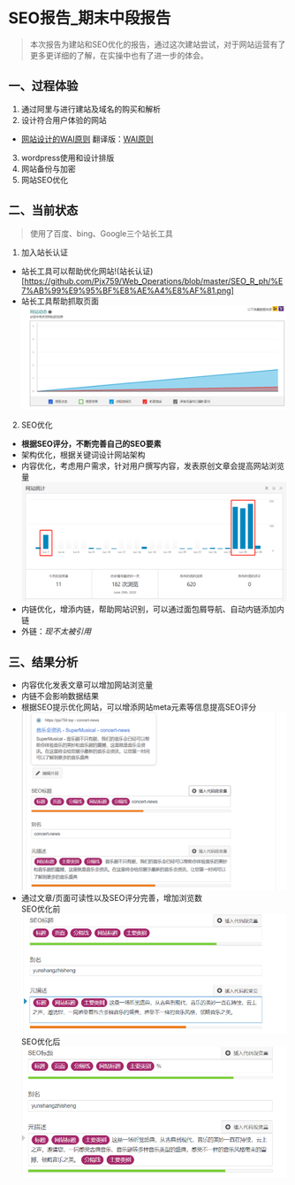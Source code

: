 # SEO报告_期末中段报告
> 本次报告为建站和SEO优化的报告，通过这次建站尝试，对于网站运营有了更多更详细的了解，在实操中也有了进一步的体会。
## 一、过程体验
1. 通过阿里与进行建站及域名的购买和解析
2. 设计符合用户体验的网站
  * [网站设计的WAI原则](https://www.w3.org/WAI/tips/writing/) 翻译版：[WAI原则](https://github.com/Pjx759/Web_Operations/blob/master/README.md)
3. wordpress使用和设计排版
4. 网站备份与加密
5. 网站SEO优化
## 二、当前状态
> 使用了百度、bing、Google三个站长工具
1. 加入站长认证
  * 站长工具可以帮助优化网站!(站长认证)[https://github.com/Pjx759/Web_Operations/blob/master/SEO_R_ph/%E7%AB%99%E9%95%BF%E8%AE%A4%E8%AF%81.png]
  * 站长工具帮助抓取页面![页面抓取数据](https://github.com/Pjx759/Web_Operations/blob/master/SEO_R_ph/%E6%8A%93%E5%8F%96%E7%BD%91%E9%A1%B51.png)  
2. SEO优化
  * **根据SEO评分，不断完善自己的SEO要素**  
  * 架构优化，根据关键词设计网站架构  
  * 内容优化，考虑用户需求，针对用户撰写内容，发表原创文章会提高网站浏览量![发表文章数据](https://github.com/Pjx759/Web_Operations/blob/master/SEO_R_ph/%E5%8F%91%E8%A1%A8%E6%B5%81%E9%87%8F%E5%88%86%E6%9E%90.png)  
  * 内链优化，增添内链，帮助网站识别，可以通过面包屑导航、自动内链添加内链  
  * 外链：*现不太被引用*  
## 三、结果分析
* 内容优化发表文章可以增加网站浏览量
* 内链不会影响数据结果
* 根据SEO提示优化网站，可以增添网站meta元素等信息提高SEO评分![SEO优化](https://github.com/Pjx759/Web_Operations/blob/master/SEO_R_ph/seo%E4%BC%98%E5%8C%96.png)  
* 通过文章/页面可读性以及SEO评分完善，增加浏览数  
SEO优化前![优化前](https://github.com/Pjx759/Web_Operations/blob/master/SEO_R_ph/%E4%BC%98%E5%8C%96%E4%BE%8B%E5%AD%90.png)  
SEO优化后![优化后](https://github.com/Pjx759/Web_Operations/blob/master/SEO_R_ph/%E4%BC%98%E5%8C%96%E5%90%8E.png)


  
  
